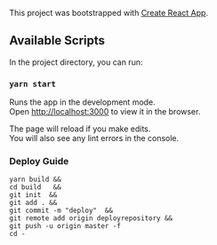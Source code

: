 This project was bootstrapped with [Create React App](https://github.com/facebook/create-react-app).

## Available Scripts

In the project directory, you can run:

### `yarn start`

Runs the app in the development mode.<br />
Open [http://localhost:3000](http://localhost:3000) to view it in the browser.

The page will reload if you make edits.<br />
You will also see any lint errors in the console.

### Deploy  Guide

```
yarn build &&
cd build   &&
git init  &&
git add . &&
git commit -m "deploy"  &&
git remote add origin deployrepository &&
git push -u origin master -f
cd -
```

